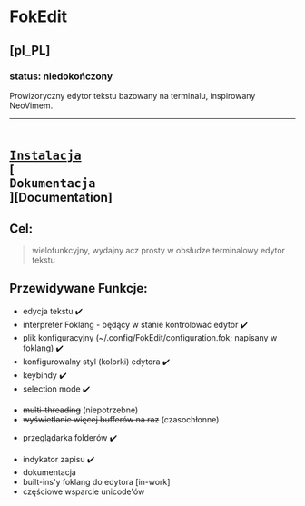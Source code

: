 # FokEdit

## [pl_PL]
### status: niedokończony
Prowizoryczny edytor tekstu bazowany na terminalu, inspirowany NeoVimem.

---
**[<kbd> <br> Instalacja <br> </kbd>][Install]**
**[<kbd> <br> Dokumentacja <br> </kbd>][Documentation]**
---

## Cel:
> wielofunkcyjny, wydajny acz prosty w obsłudze terminalowy edytor tekstu

## Przewidywane Funkcje:
* edycja tekstu ✔️
* interpreter Foklang - będący w stanie kontrolować edytor ✔️
* plik konfiguracyjny (~/.config/FokEdit/configuration.fok; napisany w foklang) ✔️
* konfigurowalny styl (kolorki) edytora ✔️
* keybindy ✔️
* selection mode ✔️
- ~~multi-threading~~ (niepotrzebne)
- ~~wyświetlanie więcej bufferów na raz~~ (czasochłonne)
* przeglądarka folderów ✔️
- indykator zapisu ✔️
- dokumentacja 
- built-ins'y foklang do edytora [in-work]
- częściowe wsparcie unicode'ów


<!----------------------------------------------------------------->
[Install]: https://github.com/FokoHetman/FokEdit/docs/manual.md